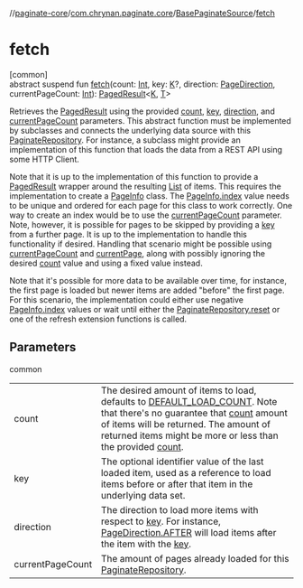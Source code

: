 //[paginate-core](../../../index.md)/[com.chrynan.paginate.core](../index.md)/[BasePaginateSource](index.md)/[fetch](fetch.md)

# fetch

[common]\
abstract suspend fun [fetch](fetch.md)(count: [Int](https://kotlinlang.org/api/latest/jvm/stdlib/kotlin/-int/index.html), key: [K](index.md)?, direction: [PageDirection](../-page-direction/index.md), currentPageCount: [Int](https://kotlinlang.org/api/latest/jvm/stdlib/kotlin/-int/index.html)): [PagedResult](../-paged-result/index.md)<[K](index.md), [T](index.md)>

Retrieves the [PagedResult](../-paged-result/index.md) using the provided [count](fetch.md), [key](fetch.md), [direction](fetch.md), and [currentPageCount](fetch.md) parameters. This abstract function must be implemented by subclasses and connects the underlying data source with this [PaginateRepository](../-paginate-repository/index.md). For instance, a subclass might provide an implementation of this function that loads the data from a REST API using some HTTP Client.

Note that it is up to the implementation of this function to provide a [PagedResult](../-paged-result/index.md) wrapper around the resulting [List](https://kotlinlang.org/api/latest/jvm/stdlib/kotlin.collections/-list/index.html) of items. This requires the implementation to create a [PageInfo](../-page-info/index.md) class. The [PageInfo.index](../-page-info/--index--.md) value needs to be unique and ordered for each page for this class to work correctly. One way to create an index would be to use the [currentPageCount](fetch.md) parameter. Note, however, it is possible for pages to be skipped by providing a [key](fetch.md) from a further page. It is up to the implementation to handle this functionality if desired. Handling that scenario might be possible using [currentPageCount](fetch.md) and [currentPage](current-page.md), along with possibly ignoring the desired [count](fetch.md) value and using a fixed value instead.

Note that it's possible for more data to be available over time, for instance, the first page is loaded but newer items are added "before" the first page. For this scenario, the implementation could either use negative [PageInfo.index](../-page-info/--index--.md) values or wait until either the [PaginateRepository.reset](../-paginate-repository/reset.md) or one of the refresh extension functions is called.

## Parameters

common

| | |
|---|---|
| count | The desired amount of items to load, defaults to [DEFAULT_LOAD_COUNT](../-paginate-repository/-companion/-d-e-f-a-u-l-t_-l-o-a-d_-c-o-u-n-t.md). Note that there's no guarantee that [count](fetch.md) amount of items will be returned. The amount of returned items might be more or less than the provided [count](fetch.md). |
| key | The optional identifier value of the last loaded item, used as a reference to load items before or after that item in the underlying data set. |
| direction | The direction to load more items with respect to [key](fetch.md). For instance, [PageDirection.AFTER](../-page-direction/-a-f-t-e-r/index.md) will load items after the item with the [key](fetch.md). |
| currentPageCount | The amount of pages already loaded for this [PaginateRepository](../-paginate-repository/index.md). |
